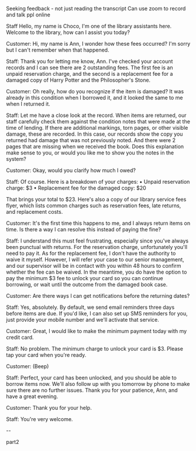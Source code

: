 Seeking feedback - not just reading the transcript
Can use zoom to record and talk ppl online



Staff
Hello, my name is Choco, I'm one of the library assistants here.
Welcome to the library, how can I assist you today?

Customer:
Hi, my name is Ann, I wonder how these fees occurred? I'm sorry but I can't remember when that happened.

Staff:
Thank you for letting me know, Ann.
I've checked your account records and I can see there are 2 outstanding fees.
The first fee is an unpaid reservation charge, and the second is a replacement fee for a damaged copy of Harry Potter and the Philosopher's Stone.

Customer:
Oh really, how do you recognize if the item is damaged? It was already in this condition when I borrowed it, and it looked the same to me when I returned it.

Staff:
Let me have a close look at the record.
When items are returned, our staff carefully check them against the condition notes that were made at the time of lending.
If there are additional markings, torn pages, or other visible damage, these are recorded.
In this case, our records show the copy you returned had damage that was not previously noted.
And there were 2 pages that are missing when we received the book.
Does this explanation make sense to you, or would you like me to show you the notes in the system?

Customer:
Okay, would you clarify how much I owed?

Staff:
Of course. Here is a breakdown of your charges:
	•	Unpaid reservation charge: $3
	•	Replacement fee for the damaged copy: $20

That brings your total to $23.
Here's also a copy of our library service fees flyer, which lists common charges such as reservation fees, late returns, and replacement costs.

Customer:
It's the first time this happens to me, and I always return items on time. Is there a way I can resolve this instead of paying the fine?

Staff:
I understand this must feel frustrating, especially since you've always been punctual with returns.
For the reservation charge, unfortunately you'll need to pay it.
As for the replacement fee, I don't have the authority to waive it myself. However, I will refer your case to our senior management, and our supervisor will be in contact with you within 48 hours to confirm whether the fee can be waived.
In the meantime, you do have the option to pay the minimum $3 fee to unlock your card so you can continue borrowing, or wait until the outcome from the damaged book case.

Customer:
Are there ways I can get notifications before the returning dates?

Staff:
Yes, absolutely. By default, we send email reminders three days before items are due.
If you'd like, I can also set up SMS reminders for you, just provide your mobile number and we'll activate that service.

Customer:
Great, I would like to make the minimum payment today with my credit card.

Staff:
No problem. The minimum charge to unlock your card is $3. Please tap your card when you're ready.

Customer:
(Beep)

Staff:
Perfect, your card has been unlocked, and you should be able to borrow items now.
We'll also follow up with you tomorrow by phone to make sure there are no further issues.
Thank you for your patience, Ann, and have a great evening.

Customer:
Thank you for your help.

Staff:
You're very welcome.


--

part2